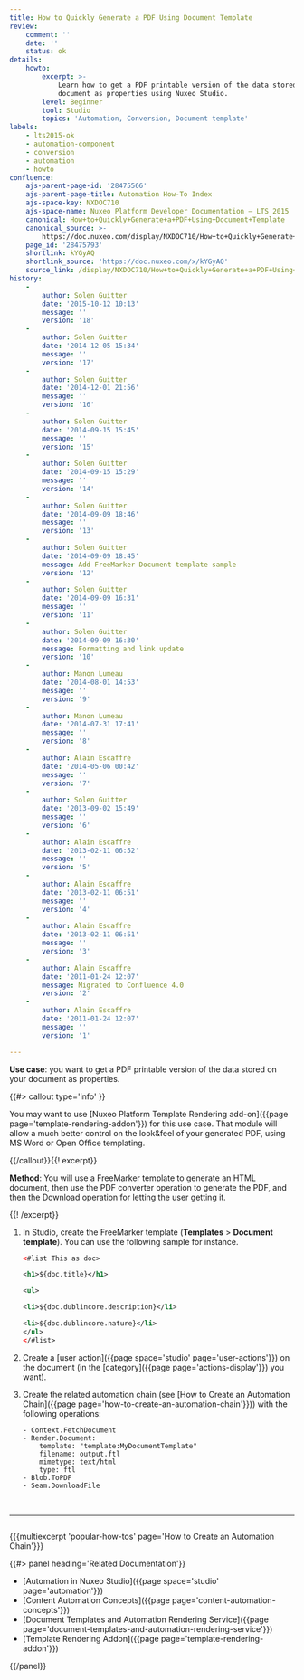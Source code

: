 ```yaml
---
title: How to Quickly Generate a PDF Using Document Template
review:
    comment: ''
    date: ''
    status: ok
details:
    howto:
        excerpt: >-
            Learn how to get a PDF printable version of the data stored on your
            document as properties using Nuxeo Studio. 
        level: Beginner
        tool: Studio
        topics: 'Automation, Conversion, Document template'
labels:
    - lts2015-ok
    - automation-component
    - conversion
    - automation
    - howto
confluence:
    ajs-parent-page-id: '28475566'
    ajs-parent-page-title: Automation How-To Index
    ajs-space-key: NXDOC710
    ajs-space-name: Nuxeo Platform Developer Documentation — LTS 2015
    canonical: How+to+Quickly+Generate+a+PDF+Using+Document+Template
    canonical_source: >-
        https://doc.nuxeo.com/display/NXDOC710/How+to+Quickly+Generate+a+PDF+Using+Document+Template
    page_id: '28475793'
    shortlink: kYGyAQ
    shortlink_source: 'https://doc.nuxeo.com/x/kYGyAQ'
    source_link: /display/NXDOC710/How+to+Quickly+Generate+a+PDF+Using+Document+Template
history:
    - 
        author: Solen Guitter
        date: '2015-10-12 10:13'
        message: ''
        version: '18'
    - 
        author: Solen Guitter
        date: '2014-12-05 15:34'
        message: ''
        version: '17'
    - 
        author: Solen Guitter
        date: '2014-12-01 21:56'
        message: ''
        version: '16'
    - 
        author: Solen Guitter
        date: '2014-09-15 15:45'
        message: ''
        version: '15'
    - 
        author: Solen Guitter
        date: '2014-09-15 15:29'
        message: ''
        version: '14'
    - 
        author: Solen Guitter
        date: '2014-09-09 18:46'
        message: ''
        version: '13'
    - 
        author: Solen Guitter
        date: '2014-09-09 18:45'
        message: Add FreeMarker Document template sample
        version: '12'
    - 
        author: Solen Guitter
        date: '2014-09-09 16:31'
        message: ''
        version: '11'
    - 
        author: Solen Guitter
        date: '2014-09-09 16:30'
        message: Formatting and link update
        version: '10'
    - 
        author: Manon Lumeau
        date: '2014-08-01 14:53'
        message: ''
        version: '9'
    - 
        author: Manon Lumeau
        date: '2014-07-31 17:41'
        message: ''
        version: '8'
    - 
        author: Alain Escaffre
        date: '2014-05-06 00:42'
        message: ''
        version: '7'
    - 
        author: Solen Guitter
        date: '2013-09-02 15:49'
        message: ''
        version: '6'
    - 
        author: Alain Escaffre
        date: '2013-02-11 06:52'
        message: ''
        version: '5'
    - 
        author: Alain Escaffre
        date: '2013-02-11 06:51'
        message: ''
        version: '4'
    - 
        author: Alain Escaffre
        date: '2013-02-11 06:51'
        message: ''
        version: '3'
    - 
        author: Alain Escaffre
        date: '2011-01-24 12:07'
        message: Migrated to Confluence 4.0
        version: '2'
    - 
        author: Alain Escaffre
        date: '2011-01-24 12:07'
        message: ''
        version: '1'

---
```

**Use case**: you want to get a PDF printable version of the data stored on your document as properties.

{{#> callout type='info' }}

You may want to use [Nuxeo Platform Template Rendering add-on]({{page page='template-rendering-addon'}}) for this use case. That module will allow a much better control on the look&feel of your generated PDF, using MS Word or Open Office templating.

{{/callout}}{{! excerpt}}

**Method**: You will use a FreeMarker template to generate an HTML document, then use the PDF converter operation to generate the PDF, and then the Download operation for letting the user getting it.

{{! /excerpt}}

1.  In Studio, create the FreeMarker template (**Templates** > **Document template**).
    You can use the following sample for instance.

    ```xml
    <#list This as doc>

    <h1>${doc.title}</h1>

    <ul>

    <li>${doc.dublincore.description}</li>

    <li>${doc.dublincore.nature}</li>
    </ul>
    </#list>
    ```

2.  Create a [user action]({{page space='studio' page='user-actions'}}) on the document (in the [category]({{page page='actions-display'}}) you want).
3.  Create the related automation chain (see [How to Create an Automation Chain]({{page page='how-to-create-an-automation-chain'}})) with the following operations:

    ```
    - Context.FetchDocument
    - Render.Document:
        template: "template:MyDocumentTemplate"
        filename: output.ftl
        mimetype: text/html
        type: ftl
    - Blob.ToPDF
    - Seam.DownloadFile
    ```

&nbsp;

* * *

<div class="row" data-equalizer data-equalize-on="medium"><div class="column medium-6">

{{{multiexcerpt 'popular-how-tos' page='How to Create an Automation Chain'}}}

</div><div class="column medium-6">{{#> panel heading='Related Documentation'}}

*   [Automation in Nuxeo Studio]({{page space='studio' page='automation'}})
*   [Content Automation Concepts]({{page page='content-automation-concepts'}})
*   [Document Templates and Automation Rendering Service]({{page page='document-templates-and-automation-rendering-service'}})
*   [Template Rendering Addon]({{page page='template-rendering-addon'}})

{{/panel}}</div></div>